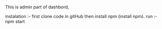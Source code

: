 This is admin part of dashbord, 

instalation :- first clone code in gitHub then install npm (install npm).
run :- npm start